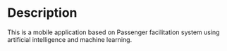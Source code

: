 # Description
This is a mobile application based on Passenger facilitation system using artificial intelligence and machine learning.
